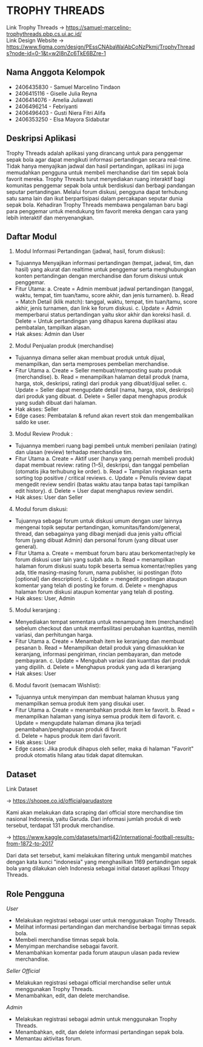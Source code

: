 # TROPHY THREADS

Link Trophy Threads &rarr; https://samuel-marcelino-trophythreads.pbp.cs.ui.ac.id/
\
Link Design Website &rarr; https://www.figma.com/design/PEssCNAbaWalAbCoNzPkmj/TrophyThreads?node-id=0-1&t=w2I8nZc6TkE6BZre-1

## Nama Anggota Kelompok
- 2406435830 - Samuel Marcelino Tindaon
- 2406415116 - Giselle Julia Reyna
- 2406414076 - Amelia Juliawati
- 2406496214 - Febriyanti
- 2406496403 - Gusti Niera Fitri Alifa
- 2406353250 - Elsa Mayora Sidabutar

## Deskripsi Aplikasi
Trophy Threads adalah aplikasi yang dirancang untuk para penggemar sepak bola agar dapat mengikuti informasi pertandingan secara real-time. Tidak hanya menyajikan jadwal dan hasil pertandingan, aplikasi ini juga memudahkan pengguna untuk membeli merchandise dari tim sepak bola favorit mereka. Trophy Threads turut menyediakan ruang interaktif bagi komunitas penggemar sepak bola untuk berdiskusi dan berbagi pandangan seputar pertandingan. Melalui forum diskusi, pengguna dapat terhubung satu sama lain dan ikut berpartisipasi dalam percakapan seputar dunia sepak bola. Kehadiran Trophy Threads membawa pengalaman baru bagi para penggemar untuk mendukung tim favorit mereka dengan cara yang lebih interaktif dan menyenangkan.

## Daftar Modul
1. Modul Informasi Pertandingan (jadwal, hasil, forum diskusi):
- Tujuannya Menyajikan informasi pertandingan (tempat, jadwal, tim, dan hasil) yang akurat dan realtime untuk penggemar serta menghubungkan konten pertandingan dengan merchandise dan forum diskusi untuk penggemar.
- Fitur Utama:
  a. Create = Admin membuat jadwal pertandingan (tanggal, waktu, tempat, tim tuan/tamu, score akhir, dan jenis turnamen).
  b. Read = Match Detail (klik match): tanggal, waktu, tempat, tim tuan/tamu, score akhir, jenis turnamen, dan link ke forum diskusi.
  c. Update = Admin memperbarui status pertandingan yaitu skor akhir dan koreksi hasil.
  d. Delete = Untuk pertandingan yang dihapus karena duplikasi atau pembatalan, tampilkan alasan.
- Hak akses: Admin dan User
   
2. Modul Penjualan produk (merchandise)
- Tujuannya dimana seller akan membuat produk untuk dijual, menampilkan, dan serta memproses pembelian merchandise.
- Fitur Utama
  a. Create = Seller membuat/memposting suatu produk (merchandise).
  b. Read = menampilkan halaman detail produk (nama, harga, stok, deskripsi, rating) dari produk yang dibuat/dijual seller.
  c. Update = Seller dapat mengupdate detail (nama, harga, stok, deskripsi) dari produk yang dibuat.
  d. Delete = Seller dapat menghapus produk yang sudah dibuat dari halaman.
- Hak akses: Seller 
- Edge cases: Pembatalan & refund akan revert stok dan mengembalikan saldo ke user.
  
3. Modul Review Produk :
- Tujuannya memberi ruang bagi pembeli untuk memberi penilaian (rating) dan ulasan (review) terhadap merchandise tim.
- Fitur Utama
  a. Create = Aktif user (hanya yang pernah membeli produk) dapat membuat review: rating (1–5), deskripsi, dan tanggal pembelian (otomatis jika terhubung ke order).
  b. Read = Tampilan ringkasan serta sorting top positive / critical reviews.
  c. Update = Penulis review dapat mengedit review sendiri (batas waktu atau tanpa batas tapi tampilkan edit history).
  d. Delete = User dapat menghapus review sendiri.
- Hak akses: User dan Seller
  
4. Modul forum diskusi:
- Tujuannya sebagai forum untuk diskusi umum dengan user lainnya mengenai topik seputar pertandingan, komunitas/fandom/general, thread, dan sebagainya yang dibagi menjadi dua jenis yaitu official forum (yang dibuat Admin) dan personal forum (yang dibuat user general).
- Fitur Utama
  a. Create = membuat forum baru atau berkomentar/reply ke forum diskusi user lain yang sudah ada.
  b. Read = menampilkan halaman forum diskusi suatu topik beserta semua komentar/replies yang ada, title masing-masing forum, nama publisher, isi postingan (foto [optional] dan description).
  c. Update = mengedit postingan ataupun komentar yang telah di posting ke forum.
  d. Delete = menghapus halaman forum diskusi ataupun komentar yang telah di posting.
- Hak akses: User, Admin
  
5. Modul keranjang :
- Menyediakan tempat sementara untuk menampung item (merchandise) sebelum checkout dan untuk memfasilitasi perubahan kuantitas, memilih variasi, dan perhitungan harga. 
- Fitur Utama
  a. Create = Menambah item ke keranjang dan membuat pesanan
  b. Read = Menampilkan detail produk yang dimasukkan ke keranjang, informasi pengiriman, rincian pembayaran, dan metode pembayaran.
  c. Update = Mengubah variasi dan kuantitas dari produk yang dipilih.
  d. Delete = Menghapus produk yang ada di keranjang
- Hak akses: User

6. Modul favorit (semacam Wishlist):
- Tujuannya untuk menyimpan dan membuat halaman khusus yang menampilkan semua produk item yang disukai user.
- Fitur Utama
  a. Create = menambahkan produk item ke favorit.
  b. Read = menampilkan halaman yang isinya semua produk item di favorit.
  c. Update = mengupdate halaman dimana jika terjadi penambahan/penghapusan produk di favorit   
  d. Delete = hapus produk item dari favorit.
- Hak akses: User 
- Edge cases: Jika produk dihapus oleh seller, maka di halaman "Favorit" produk otomatis hilang atau tidak dapat ditemukan.

## Dataset
Link Dataset 

&rarr; https://shopee.co.id/officialgarudastore

Kami akan melakukan data scraping dari official store merchandise tim nasional Indonesia, yaitu Garuda. Dari informasi jumlah produk di web tersebut, terdapat 131 produk merchandise.

&rarr; https://www.kaggle.com/datasets/martj42/international-football-results-from-1872-to-2017

Dari data set tersebut, kami melakukan filtering untuk mengambil matches dengan kata kunci "indonesia" yang menghasilkan 1169 pertandingan sepak bola yang dilakukan oleh Indonesia sebagai initial dataset aplikasi Trhopy Threads.

## Role Pengguna
*User*
- Melakukan registrasi sebagai user untuk menggunakan Trophy Threads.
- Melihat informasi pertandingan dan merchandise berbagai timnas sepak bola.
- Membeli merchandise timnas sepak bola. 
- Menyimpan merchandise sebagai favorit.
- Menambahkan komentar pada forum ataupun ulasan pada review merchandise.

*Seller Official*
- Melakukan registrasi sebagai official merchandise seller untuk menggunakan Trophy Threads.
- Menambahkan, edit, dan delete merchandise.

*Admin*
- Melakukan registrasi sebagai admin untuk menggunakan Trophy Threads.
- Menambahkan, edit, dan delete informasi pertandingan sepak bola.
- Memantau aktivitas forum.
